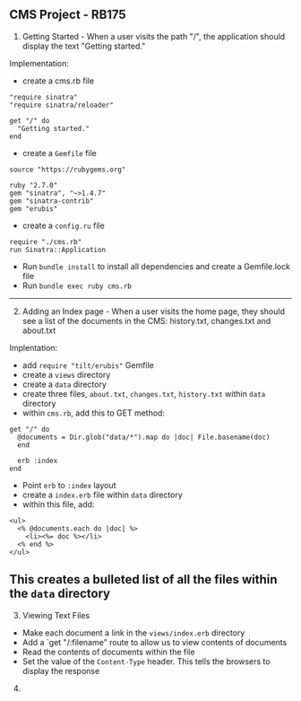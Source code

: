 ## CMS Project - RB175

1. Getting Started - When a user visits the path "/", the application should display the text "Getting started."

Implementation: 
- create a cms.rb file
```
"require sinatra"
"require sinatra/reloader"

get "/" do
  "Getting started."
end
```

- create a `Gemfile` file
```
source "https://rubygems.org"

ruby "2.7.0"
gem "sinatra", "~>1.4.7"
gem "sinatra-contrib"
gem "erubis"
```
- create a `config.ru` file
```
require "./cms.rb"
run Sinatra::Application
```

- Run `bundle install` to install all dependencies and create a Gemfile.lock file
- Run `bundle exec ruby cms.rb`
---

2. Adding an Index page - When a user visits the home page, they should see a list of the documents in the CMS: history.txt, changes.txt and about.txt

Implentation:
- add `require "tilt/erubis"` Gemfile
- create a `views` directory
- create a `data` directory
- create three files, `about.txt`, `changes.txt`, `history.txt` within `data` directory
- within `cms.rb`, add this to GET method:
```
get "/" do
  @documents = Dir.glob("data/*").map do |doc| File.basename(doc)
  end

  erb :index
end
```

- Point `erb` to `:index` layout
- create a `index.erb` file within `data` directory
- within this file, add:

```
<ul>
  <% @documents.each do |doc| %>
    <li><%= doc %></li>
  <% end %>
</ul>
```

This creates a bulleted list of all the files within the `data` directory
---

3. Viewing Text Files 
- Make each document a link in the `views/index.erb` directory
- Add a `get "/:filename" route to allow us to view contents of documents
- Read the contents of documents within the file
- Set the value of the `Content-Type` header. This tells the browsers to display the response

4. 


